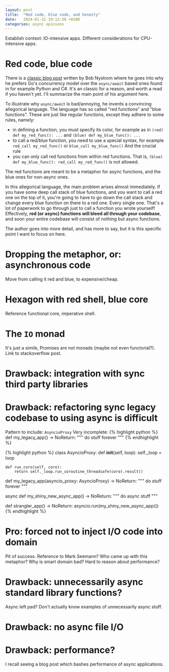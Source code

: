 ```yaml
---
layout: post
title:  "Red code, blue code, and honesty"
date:   2024-01-21 19:12:38 +0100
categories: async opinions
---
```


Establish context: IO-intensive apps. Different considerations for CPU-intensive apps.

# Red code, blue code
There is a [classic blog post][red-blue-original] written by Bob Nystrom where he goes into why he prefers Go's concurrency model over the `async/await` based ones found in for example Python and C#. It's an classic for a reason, and worth a read if you haven't yet. I'll summarize the main point of his argument here.

To illustrate why `async/await` is bad/annoying, he invents a convincing allegorical language. The language has so called "red functions" and "blue functions". These are just like regular functions, except they adhere to some rules, namely:
- in defining a function, you must specify its color, for example as in `(red) def my_red_func(): ...` and `(blue) def my_blue_func(): ...`
- to call a red/blue function, you need to use a special syntax, for example `red_call my_red_func()` or `blue_call my_blue_func()`
And the crucial rule
- you can only call red functions from within red functions. That is, `(blue) def my_blue_func(): red_call my_red_func()` is not allowed.

The red functions are meant to be a metaphor for async functions, and the blue ones for non-async ones.

In this allegorical language, the main problem arises almost immediately. If you have some deep call stack of blue functions, and you want to call a red one on the top of it, you're going to have to go down the call stack and change every blue function on there to a red one. Every single one. That's a lot of paperwork to go through just to call a function you wrote yourself! Effectively, **red (or async) functions will bleed all through your codebase**, and soon your entire codebase will consist of nothing but async functions.

The author goes into more detail, and has more to say, but it is this specific point I want to focus on here.

# Dropping the metaphor, or: asynchronous code
Move from calling it red and blue, to expensive/cheap.

# Hexagon with red shell, blue core
Reference functional core, imperative shell.

# The `IO` monad
It's just a simile, Promises are not monads (maybe not even functorial?). Link to stackoverflow post.

# Drawback: integration with sync third party libraries

# Drawback: refactoring sync legacy codebase to using async is difficult
Pattern to include: `AsyncioProxy`
Very incomplete:
{% highlight python %}
def my_legacy_app() -> NoReturn:
    """
    do stuff forever
    """
{% endhighlight %}

{% highlight python %}
class AsyncioProxy:
    def __init__(self, loop):
        self._loop = loop

    def run_coro(self, coro):
        return self._loop.run_coroutine_threadsafe(coro).result()

def my_legacy_app(asyncio_proxy: AsyncioProxy) -> NoReturn:
    """
    do stuff forever
    """

async def my_shiny_new_async_app() -> NoReturn:
    """
    do async stuff
    """

def strangler_app() -> NoReturn:
    asyncio.run(my_shiny_new_async_app())
{% endhighlight %}

# Pro: forced not to inject I/O code into domain
Pit of success. Reference to Mark Seemann? Who came up with this metaphor?
Why is smart domain bad? Hard to reason about performance?

# Drawback: unnecessarily async standard library functions?
Async left pad? Don't actually know examples of unnecessarily async stuff.

# Drawback: no async file I/O

# Drawback: performance?
I recall seeing a blog post which bashes performance of async applications.

[red-blue-original]: https://journal.stuffwithstuff.com/2015/02/01/what-color-is-your-function/
